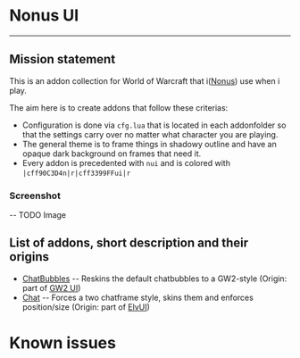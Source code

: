# Nonus UI
___
## Mission statement
This is an addon collection for World of Warcraft that i([Nonus](http://nonus.net)) use when i play.

The aim here is to create addons that follow these criterias:
 * Configuration is done via `cfg.lua` that is located in each addonfolder so that the settings carry over no matter what character you are playing.
 * The general theme is to frame things in shadowy outline and have an opaque dark background on frames that need it.
 * Every addon is precedented with `nui` and is colored with `|cff90C3D4n|r|cff3399FFui|r`

### Screenshot
-- TODO Image

## List of addons, short description and their origins
- [ChatBubbles](../nuiChatBubbles) -- Reskins the default chatbubbles to a GW2-style (Origin: part of [GW2 UI](https://wow.curseforge.com/addons/gw2-ui/))
- [Chat](../nuiChat) -- Forces a two chatframe style, skins them and enforces position/size (Origin: part of [ElvUI](http://git.tukui.org/Elv/elvui))


# Known issues
